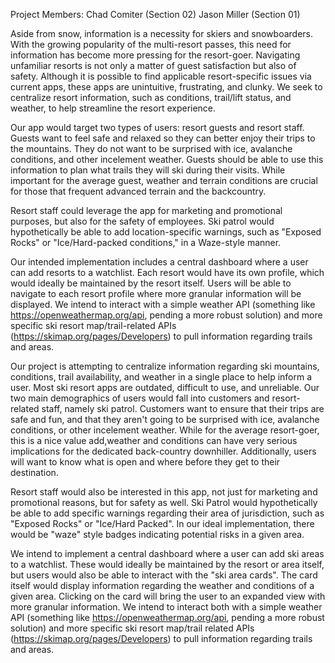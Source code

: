 Project Members:
Chad Comiter (Section 02)
Jason Miller (Section 01)

Aside from snow, information is a necessity for skiers and snowboarders. With the growing popularity of the multi-resort passes, this need for information has become more pressing for the resort-goer. Navigating unfamiliar resorts is not only a matter of guest satisfaction but also of safety. Although it is possible to find applicable resort-specific issues via current apps, these apps are unintuitive, frustrating, and clunky. We seek to centralize resort information, such as conditions, trail/lift status, and weather, to help streamline the resort experience.

Our app would target two types of users: resort guests and resort staff. Guests want to feel safe and relaxed so they can better enjoy their trips to the mountains. They do not want to be surprised with ice, avalanche conditions, and other incelement weather. Guests should be able to use this information to plan what trails they will ski during their visits. While important for the average guest, weather and terrain conditions are crucial for those that frequent advanced terrain and the backcountry.

Resort staff could leverage the app for marketing and promotional purposes, but also for the safety of employees. Ski patrol would hypothetically be able to add location-specific warnings, such as "Exposed Rocks" or "Ice/Hard-packed conditions," in a Waze-style manner.

Our intended implementation includes a central dashboard where a user can add resorts to a watchlist. Each resort would have its own profile, which would ideally be maintained by the resort itself. Users will be able to navigate to each resort profile where more granular information will be displayed. We intend to interact with a simple weather API (something like https://openweathermap.org/api, pending a more robust solution) and more specific ski resort map/trail-related APIs (https://skimap.org/pages/Developers) to pull information regarding trails and areas.





Our project is attempting to centralize information regarding ski mountains, conditions, trail availability, and weather in a single place to help inform a user. Most ski resort apps are outdated, difficult to use, and unreliable. Our two main demographics of users would fall into customers and resort-related staff, namely ski patrol. Customers want to ensure that their trips are safe and fun, and that they aren't going to be surprised with ice, avalanche conditions, or other incelement weather. While for the average resort-goer, this is a nice value add,weather and conditions can have very serious implications for the dedicated back-country downhiller. Additionally, users will want to know what is open and where before they get to their destination. 

Resort staff would also be interested in this app, not just for marketing and promotional reasons, but for safety as well. Ski Patrol would hypothetically be able to add specific warnings regarding their area of jurisdiction, such as "Exposed Rocks" or "Ice/Hard Packed". In our ideal implementation, there would be "waze" style badges indicating potential risks in a given area.

We intend to implement a central dashboard where a user can add ski areas to a watchlist. These would ideally be maintained by the resort or area itself, but users would also be able to interact with the "ski area cards". The card itself would display information regarding the weather and conditions of a given area. Clicking on the card will bring the user to an expanded view with more granular information. We intend to interact both with a simple weather API (something like https://openweathermap.org/api, pending a more robust solution) and more specific ski resort map/trail related APIs (https://skimap.org/pages/Developers) to pull information regarding trails and areas.


